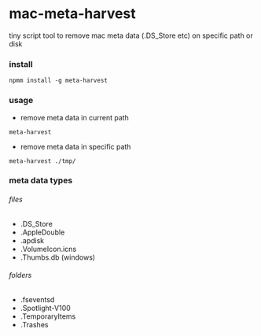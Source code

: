 mac-meta-harvest
================

tiny script tool to remove mac meta data (.DS_Store etc) on specific path or disk

### install
```
npmm install -g meta-harvest
```

### usage
* remove meta data in current path
```
meta-harvest
```

* remove meta data in specific path
```
meta-harvest ./tmp/
```

### meta data types
###### files
- .DS_Store
- .AppleDouble
- .apdisk
- .VolumeIcon.icns
- .Thumbs.db (windows)

###### folders
- .fseventsd 
- .Spotlight-V100
- .TemporaryItems
- .Trashes


